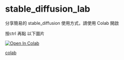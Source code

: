 # stable_diffusion_lab
分享簡易的 stable_diffusion 使用方式，請使用 Colab 開啟

按ctrl 再點 以下圖片

[![Open In Colab](https://camo.githubusercontent.com/84f0493939e0c4de4e6dbe113251b4bfb5353e57134ffd9fcab6b8714514d4d1/68747470733a2f2f636f6c61622e72657365617263682e676f6f676c652e636f6d2f6173736574732f636f6c61622d62616467652e737667)](https://colab.research.google.com/github/ATTZ/stable_diffusion_lab/blob/main/stable_diffusion_1_5_webui_colab_ATTZ_TW.ipynb)


[colab](https://colab.research.google.com/github/ATTZ/stable_diffusion_lab/blob/main/stable_diffusion_1_5_webui_colab_ATTZ_TW.ipynb)


